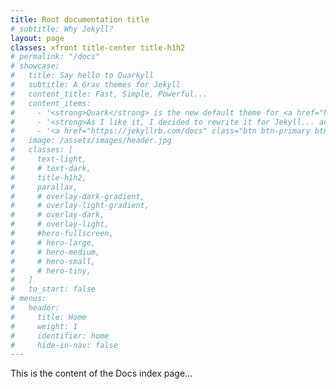```yaml
---
title: Root documentation title
# subtitle: Why Jekyll?
layout: page
classes: xfront title-center title-h1h2
# permalink: "/docs"
# showcase:
#   title: Say hello to Quarkyll
#   subtitle: A Grav themes for Jekyll
#   content_title: Fast, Simple, Powerful...
#   content_items:
#     - '<strong>Quark</strong> is the new default theme for <a href="http://github.com/getgrav/grav" rel="noreferrer">Grav CMS</a>. This theme is built with the <a href="https://picturepan2.github.io/spectre/" rel="noreferrer">Spectre.css</a> framework and provides a powerful base for developing your own themes.'
#     - '<strong>As I like it, I decided to rewrite it for Jekyll... and in the same time learn about Jekyll!</strong>'
#     - '<a href="https://jekyllrb.com/docs" class="btn btn-primary btn-lg" target="_blank" rel="noreferrer">Read Jekyll documentation</a>'
#   image: /assets/images/header.jpg
#   classes: [
#     text-light,
#     # text-dark,
#     title-h1h2,
#     parallax,
#     # overlay-dark-gradient,
#     # overlay-light-gradient,
#     # overlay-dark,
#     # overlay-light,
#     #hero-fullscreen,
#     # hero-large,
#     # hero-medium,
#     # hero-small,
#     # hero-tiny,
#   ]
#   to_start: false
# menus:
#   header:
#     title: Home
#     weight: 1
#     identifier: home
#     hide-in-nav: false
---
```


This is the content of the Docs index page...
